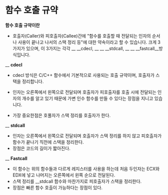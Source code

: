 # 함수 호출 규약 

__함수 호출 규약이란__

- 호출자(Caller)와 피호출자(Callee)간에 "함수를 호출할 때 전달되는 인자의 순서나 사용이 끝나고 나서의 스택 정리 등"에 대한 약속이라고 할 수 있습니다. 크게 3가지가 있으며, 이 3가지는 각각 __ __cdecl,  __ __ __stdcall, __ __ __fastcall__방식입니다. 



__ __cdecl__

- cdecl 방식은 C/C++ 함수에서 기본적으로 사용되는 호출 규약이며, 호출자가 스택을 정리합니다.
- 인자는 오른쪽에서 왼쪽으로 전달되며 호출자가 피호출자를 호출 시에 전달되는 인자의 개수를 알고 있기 때문에 가변 인수 함수를 만들 수 있다는 장점을 지니고 있습니다.

- 가장 중요한점은 호풀자가 스택 정리를 호출자가 한다.



__ __stdcall__

- 인자는 오른쪽에서 왼쪽으로 전달되며 호출자가 스택 정리를 하지 않고 피호출자가 함수가 끝나기 직전에 스택을 정리한다.
- 장점은 코드의 길이가 짧아진다.



__ __Fastcall__

- 이 함수는 위의 함수들과 다르게 레지스터를 사용을 하는데 처음 두인자는 ECX와 EDX에 넣고 나머지는 오른쪽에서 왼쪽 순으로 전달된다.
- 스택 정리를 __stdcall 함수와 마찬가지로 피호출자가 스택을 정리한다.
- 장점은 빠른 함수 호출이 가능하다는 장점이 있다.